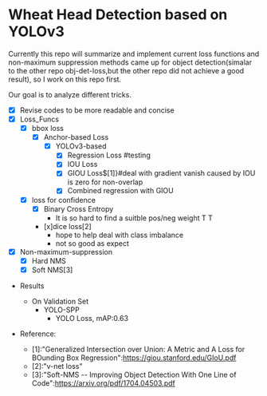 # Wheat Head Detection based on YOLOv3

Currently this repo will summarize and implement current loss functions and non-maximum suppression methods came up for object detection(simalar to the other repo obj-det-loss,but the other repo did not achieve a good result), so I work on this repo first.

Our goal is to analyze different tricks.

+ [x] Revise codes to be more readable and concise
+ [x] Loss_Funcs
  + [x] bbox loss
    + [x] Anchor-based Loss
      + [x] YOLOv3-based
        + [x] Regression Loss #testing
        + [x] IOU Loss
        + [x] GIOU Loss$[1]}#deal with gradient vanish caused by IOU is zero for non-overlap
        + [x] Combined regression with GIOU
  + [x] loss for confidence
    + [x] Binary Cross Entropy
      + It is so hard to find a suitble pos/neg weight T T  
    + [x]dice loss[2]
      + hope to help deal with class imbalance
      + not so good as expect
+ [x] Non-maximum-suppression
  + [x] Hard NMS
  + [x] Soft NMS[3]
+ Results
  + On Validation Set
    + YOLO-SPP
      + YOLO Loss, mAP:0.63

+ Reference:
  + [1]:"Generalized Intersection over Union: A Metric and A Loss for BOunding Box Regression":https://giou.stanford.edu/GIoU.pdf
  + [2]:"v-net loss"
  + [3]:"Soft-NMS -- Improving Object Detection With One Line of Code":https://arxiv.org/pdf/1704.04503.pdf
